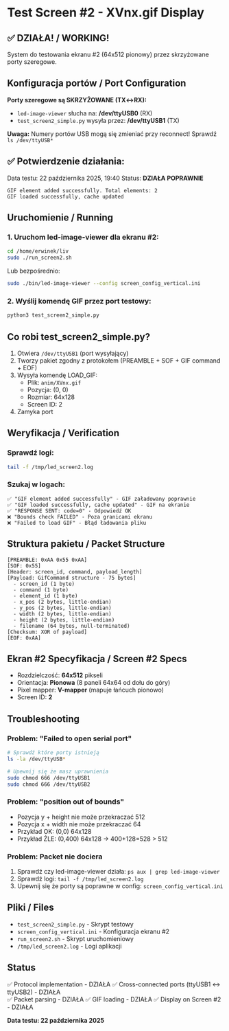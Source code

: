 # Test Screen #2 - XVnx.gif Display

## ✅ DZIAŁA! / WORKING!

System do testowania ekranu #2 (64x512 pionowy) przez skrzyżowane porty szeregowe.

## Konfiguracja portów / Port Configuration

**Porty szeregowe są SKRZYŻOWANE (TX↔RX):**
- `led-image-viewer` słucha na: **/dev/ttyUSB0** (RX)
- `test_screen2_simple.py` wysyła przez: **/dev/ttyUSB1** (TX)

**Uwaga:** Numery portów USB mogą się zmieniać przy reconnect! Sprawdź `ls /dev/ttyUSB*`

## ✅ Potwierdzenie działania:

Data testu: 22 października 2025, 19:40
Status: **DZIAŁA POPRAWNIE**

```
GIF element added successfully. Total elements: 2
GIF loaded successfully, cache updated
```

## Uruchomienie / Running

### 1. Uruchom led-image-viewer dla ekranu #2:
```bash
cd /home/erwinek/liv
sudo ./run_screen2.sh
```

Lub bezpośrednio:
```bash
sudo ./bin/led-image-viewer --config screen_config_vertical.ini
```

### 2. Wyślij komendę GIF przez port testowy:
```bash
python3 test_screen2_simple.py
```

## Co robi test_screen2_simple.py?

1. Otwiera `/dev/ttyUSB1` (port wysyłający)
2. Tworzy pakiet zgodny z protokołem (PREAMBLE + SOF + GIF command + EOF)
3. Wysyła komendę LOAD_GIF:
   - Plik: `anim/XVnx.gif`
   - Pozycja: (0, 0)
   - Rozmiar: 64x128
   - Screen ID: 2
4. Zamyka port

## Weryfikacja / Verification

### Sprawdź logi:
```bash
tail -f /tmp/led_screen2.log
```

### Szukaj w logach:
```
✅ "GIF element added successfully" - GIF załadowany poprawnie
✅ "GIF loaded successfully, cache updated" - GIF na ekranie
✅ "RESPONSE SENT: code=0" - Odpowiedź OK
❌ "Bounds check FAILED" - Poza granicami ekranu
❌ "Failed to load GIF" - Błąd ładowania pliku
```

## Struktura pakietu / Packet Structure

```
[PREAMBLE: 0xAA 0x55 0xAA] 
[SOF: 0x55]
[Header: screen_id, command, payload_length]
[Payload: GifCommand structure - 75 bytes]
  - screen_id (1 byte)
  - command (1 byte)  
  - element_id (1 byte)
  - x_pos (2 bytes, little-endian)
  - y_pos (2 bytes, little-endian)
  - width (2 bytes, little-endian)
  - height (2 bytes, little-endian)
  - filename (64 bytes, null-terminated)
[Checksum: XOR of payload]
[EOF: 0xAA]
```

## Ekran #2 Specyfikacja / Screen #2 Specs

- Rozdzielczość: **64x512** pikseli
- Orientacja: **Pionowa** (8 paneli 64x64 od dołu do góry)
- Pixel mapper: **V-mapper** (mapuje łańcuch pionowo)
- Screen ID: **2**

## Troubleshooting

### Problem: "Failed to open serial port"
```bash
# Sprawdź które porty istnieją
ls -la /dev/ttyUSB*

# Upewnij się że masz uprawnienia
sudo chmod 666 /dev/ttyUSB1
sudo chmod 666 /dev/ttyUSB2
```

### Problem: "position out of bounds"
- Pozycja y + height nie może przekraczać 512
- Pozycja x + width nie może przekraczać 64
- Przykład OK: (0,0) 64x128
- Przykład ŹLE: (0,400) 64x128 → 400+128=528 > 512

### Problem: Packet nie dociera
1. Sprawdź czy led-image-viewer działa: `ps aux | grep led-image-viewer`
2. Sprawdź logi: `tail -f /tmp/led_screen2.log`
3. Upewnij się że porty są poprawne w config: `screen_config_vertical.ini`

## Pliki / Files

- `test_screen2_simple.py` - Skrypt testowy
- `screen_config_vertical.ini` - Konfiguracja ekranu #2
- `run_screen2.sh` - Skrypt uruchomieniowy
- `/tmp/led_screen2.log` - Logi aplikacji

## Status

✅ Protocol implementation - DZIAŁA
✅ Cross-connected ports (ttyUSB1 ↔ ttyUSB2) - DZIAŁA  
✅ Packet parsing - DZIAŁA
✅ GIF loading - DZIAŁA
✅ Display on Screen #2 - DZIAŁA

**Data testu: 22 października 2025**

